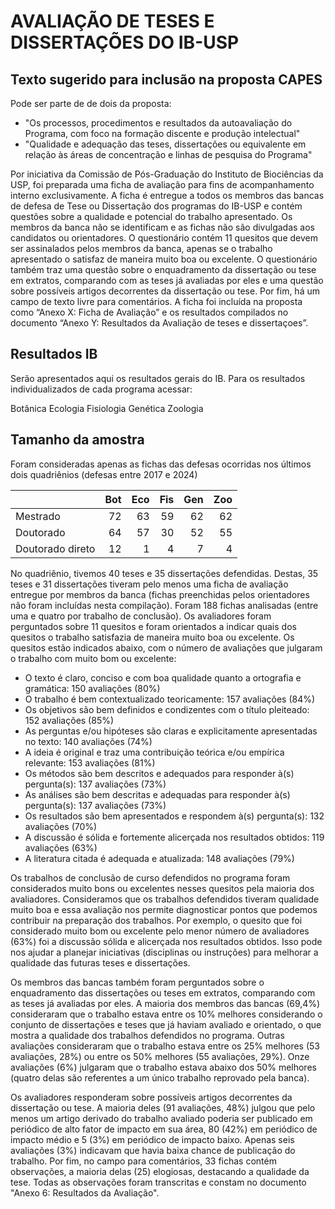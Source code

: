 # AVALIAÇÃO DE TESES E DISSERTAÇÕES DO IB-USP 

## Texto sugerido para inclusão na proposta CAPES

Pode ser parte de de dois da proposta: 
- "Os processos, procedimentos e resultados da autoavaliação do Programa, com foco na formação discente e produção intelectual"
- "Qualidade e adequação das teses, dissertações ou equivalente em relação às áreas de concentração e linhas de pesquisa do Programa"

Por iniciativa da Comissão de Pós-Graduação do Instituto de Biociências da USP, foi preparada uma ficha de avaliação para fins de acompanhamento interno exclusivamente. A ficha é entregue a todos os membros das bancas de defesa de Tese ou Dissertação dos programas do IB-USP e contém questões sobre a qualidade e potencial do trabalho apresentado. Os membros da banca não se identificam e as fichas não são divulgadas aos candidatos ou orientadores. O questionário contém 11 quesitos que devem ser assinalados pelos membros da banca, apenas se o trabalho apresentado o satisfaz de maneira muito boa ou excelente. O questionário também traz uma questão sobre o enquadramento da dissertação ou tese em extratos, comparando com as teses já avaliadas por eles e uma questão sobre possíveis artigos decorrentes da dissertação ou tese. Por fim, há um campo de texto livre para comentários. A ficha foi incluída na proposta como “Anexo X: Ficha de Avaliação” e os resultados compilados no documento “Anexo Y: Resultados da Avaliação de teses e dissertaçoes”.

## Resultados IB 

Serão apresentados aqui os resultados gerais do IB. Para os resultados individualizados de cada programa acessar:

Botânica
Ecologia
Fisiologia
Genética
Zoologia 

## Tamanho da amostra

Foram consideradas apenas as fichas das defesas ocorridas nos últimos dois quadriênios (defesas entre 2017 e 2024)

|                 | Bot| Eco| Fis| Gen| Zoo|
|:----------------|---:|---:|---:|---:|---:|
|Mestrado         |  72|  63|  59|  62|  62|
|Doutorado        |  64|  57|  30|  52|  55|
|Doutorado direto |  12|   1|   4|   7|   4|
 
No quadriênio, tivemos 40 teses e 35 dissertações defendidas. Destas, 35 teses e 31 dissertações tiveram pelo menos uma ficha de avaliação entregue por membros da banca (fichas preenchidas pelos orientadores não foram incluídas nesta compilação). Foram 188 fichas analisadas (entre uma e quatro por trabalho de conclusão). Os avaliadores foram perguntados sobre 11 quesitos e foram orientados a indicar quais dos quesitos o trabalho satisfazia de maneira muito boa ou excelente. Os quesitos estão indicados abaixo, com o número de avaliações que julgaram o trabalho com muito bom ou excelente:
 
- O texto é claro, conciso e com boa qualidade quanto a ortografia e gramática: 150 avaliações (80%)
- O trabalho é bem contextualizado teoricamente: 157 avaliações (84%)
- Os objetivos são bem definidos e condizentes com o título pleiteado: 152 avaliações (85%)
- As perguntas e/ou hipóteses são claras e explicitamente apresentadas no texto: 140 avaliações (74%)
- A ideia é original e traz uma contribuição teórica e/ou empírica relevante: 153 avaliações (81%)
- Os métodos são bem descritos e adequados para responder à(s) pergunta(s): 137 avaliações (73%)
- As análises são bem descritas e adequadas para responder à(s) pergunta(s): 137 avaliações (73%)
- Os resultados são bem apresentados e respondem à(s) pergunta(s): 132 avaliações (70%)
- A discussão é sólida e fortemente alicerçada nos resultados obtidos: 119 avaliações (63%)
 - A literatura citada é adequada e atualizada: 148 avaliações (79%)

Os trabalhos de conclusão de curso defendidos no programa foram considerados muito bons ou excelentes nesses quesitos pela maioria dos avaliadores. Consideramos que os trabalhos defendidos tiveram qualidade muito boa e essa avaliação nos permite diagnosticar pontos que podemos contribuir na preparação dos trabalhos. Por exemplo, o quesito que foi considerado muito bom ou excelente pelo menor número de avaliadores (63%) foi a discussão sólida e alicerçada nos resultados obtidos. Isso pode nos ajudar a planejar iniciativas (disciplinas ou instruções) para melhorar a qualidade das futuras teses e dissertações. 
 
Os membros das bancas também foram perguntados sobre o enquadramento das dissertações ou teses em extratos, comparando com as teses já avaliadas por eles. A maioria dos membros das bancas (69,4%) consideraram que o trabalho estava entre os 10% melhores considerando o conjunto de dissertações e teses que já haviam avaliado e orientado, o que mostra a qualidade dos trabalhos defendidos no programa. Outras avaliações consideraram que o trabalho estava entre os 25% melhores (53 avaliações, 28%) ou entre os 50% melhores (55 avaliações, 29%). Onze avaliações (6%) julgaram que o trabalho estava abaixo dos 50% melhores (quatro delas são referentes a um único trabalho reprovado pela banca). 
 
Os avaliadores responderam sobre possíveis artigos decorrentes da dissertação ou tese. A maioria deles (91 avaliações, 48%) julgou que pelo menos um artigo derivado do trabalho avaliado poderia ser publicado em periódico de alto fator de impacto em sua área, 80 (42%) em periódico de impacto médio e 5 (3%) em periódico de impacto baixo. Apenas seis avaliações (3%) indicavam que havia baixa chance de publicação do trabalho. Por fim, no campo para comentários, 33 fichas contém observações, a maioria delas (25) elogiosas, destacando a qualidade da tese. Todas as observações foram transcritas e constam no documento "Anexo 6: Resultados da Avaliação". 




